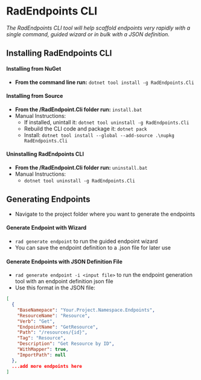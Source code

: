 ﻿# RadEndpoints CLI
_The RadEndpoints CLI tool will help scaffold endpoints very rapidly with a single command, guided wizard or in bulk with a JSON definition._

## Installing RadEndpoints CLI

#### Installing from NuGet
- **From the command line run:** `dotnet tool install -g RadEndpoints.Cli`


#### Installing from Source
- **From the /RadEndpoint.Cli folder run:** `install.bat` 
- Manual Instructions:
  - If installed, unintall it: `dotnet tool uninstall -g RadEndpoints.Cli`
  - Rebuild the CLI code and package it: `dotnet pack`
  - Install: `dotnet tool install --global --add-source .\nupkg RadEndpoints.Cli`

#### Uninstalling RadEndpoints CLI
- **From the /RadEndpoint.Cli folder run:** `uninstall.bat` 
- Manual Instructions:
  - `dotnet tool uninstall -g RadEndpoints.Cli`

## Generating Endpoints

- Navigate to the project folder where you want to generate the endpoints

#### Generate Endpoint with Wizard

- `rad generate endpoint` to run the guided endpoint wizard
- You can save the endpoint definition to a .json file for later use

#### Generate Endpoints with JSON Definition File
- `rad generate endpoint -i <input file>` to run the endpoint generation tool with an endpoint definition json file        
- Use this format in the JSON file:
```json
[
  {
    "BaseNamepace": "Your.Project.Namespace.Endpoints",
    "ResourceName": "Resource",
    "Verb": "Get",
    "EndpointName": "GetResource",
    "Path": "/resources/{id}",
    "Tag": "Resource",
    "Description": "Get Resource by ID",
    "WithMapper": true,
    "ImportPath": null
  },
  ...add more endpoints here
]
```